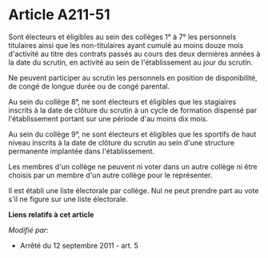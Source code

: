 # Article A211-51

Sont électeurs et éligibles au sein des collèges 1° à 7° les personnels titulaires ainsi que les non-titulaires ayant cumulé
au moins douze mois d'activité au titre des contrats passés au cours des deux dernières années à la date du scrutin, en
activité au sein de l'établissement au jour du scrutin. 

Ne peuvent participer au scrutin les personnels en position de disponibilité, de congé de longue durée ou de congé parental. 

Au sein du collège 8°, ne sont électeurs et éligibles que les stagiaires inscrits à la date de clôture du scrutin à un cycle
de formation dispensé par l'établissement portant sur une période d'au moins dix mois. 

Au sein du collège 9°, ne sont électeurs et éligibles que les sportifs de haut niveau inscrits à la date de clôture du
scrutin au sein d'une structure permanente implantée dans l'établissement. 

Les membres d'un collège ne peuvent ni voter dans un autre collège ni être choisis par un membre d'un autre collège pour le
représenter. 

Il est établi une liste électorale par collège. Nul ne peut prendre part au vote s'il ne figure sur une liste électorale.

**Liens relatifs à cet article**

_Modifié par_:

  - Arrêté du 12 septembre 2011 - art. 5
